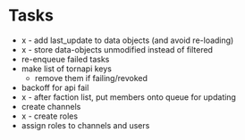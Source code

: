 
# Tasks

- x - add last_update to data objects (and avoid re-loading)
- x - store data-objects unmodified instead of filtered
- re-enqueue failed tasks
- make list of tornapi keys 
  + remove them if failing/revoked
- backoff for api fail
- x - after faction list, put members onto queue for updating
- create channels
- x - create roles
- assign roles to channels and users
